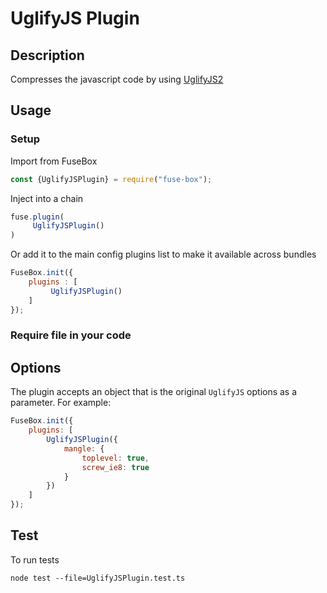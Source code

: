 # UglifyJS Plugin

## Description
Compresses the javascript code by using [UglifyJS2](https://github.com/mishoo/UglifyJS2)

## Usage

### Setup
Import from FuseBox

```js
const {UglifyJSPlugin} = require("fuse-box");
```

Inject into a chain

```js
fuse.plugin(
     UglifyJSPlugin()
)
```

Or add it to the main config plugins list to make it available across bundles

```js
FuseBox.init({
    plugins : [
         UglifyJSPlugin()
    ]
});
```

### Require file in your code

## Options
The plugin accepts an object that is the original `UglifyJS` options as a parameter. For example:
```js
FuseBox.init({
    plugins: [
        UglifyJSPlugin({
            mangle: {
                toplevel: true,
                screw_ie8: true
            }
        })
    ]
});
```

## Test
To run tests
```
node test --file=UglifyJSPlugin.test.ts
```
